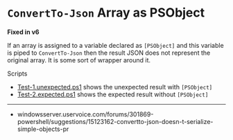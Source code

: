 # `ConvertTo-Json` Array as PSObject

**Fixed in v6**

If an array is assigned to a variable declared as `[PSObject]` and this
variable is piped to `ConvertTo-Json` then the result JSON does not
represent the original array. It is some sort of wrapper around it.

Scripts

- [Test-1.unexpected.ps1](Test-1.unexpected.ps1) shows the unexpected result with `[PSObject]`
- [Test-2.expected.ps1](Test-2.expected.ps1) shows the expected result without `[PSObject]`

***

- windowsserver.uservoice.com/forums/301869-powershell/suggestions/15123162-convertto-json-doesn-t-serialize-simple-objects-pr
